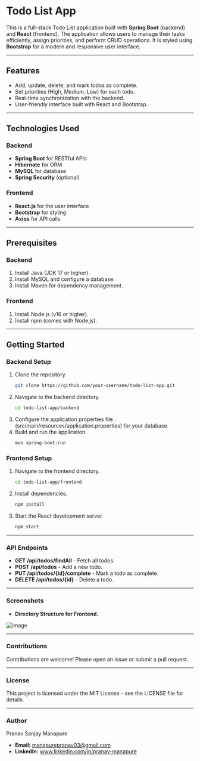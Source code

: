 
# Todo List App

This is a full-stack Todo List application built with **Spring Boot** (backend) and **React** (frontend). The application allows users to manage their tasks efficiently, assign priorities, and perform CRUD operations. It is styled using **Bootstrap** for a modern and responsive user interface.

---

## Features
- Add, update, delete, and mark todos as complete.
- Set priorities (High, Medium, Low) for each todo.
- Real-time synchronization with the backend.
- User-friendly interface built with React and Bootstrap.

---

## Technologies Used

### Backend
- **Spring Boot** for RESTful APIs
- **Hibernate** for ORM
- **MySQL** for database
- **Spring Security** (optional)

### Frontend
- **React.js** for the user interface
- **Bootstrap** for styling
- **Axios** for API calls

---

## Prerequisites

### Backend
1. Install Java (JDK 17 or higher).
2. Install MySQL and configure a database.
3. Install Maven for dependency management.

### Frontend
1. Install Node.js (v16 or higher).
2. Install npm (comes with Node.js).

---

## Getting Started

### Backend Setup
1. Clone the repository.
   ```bash
   git clone https://github.com/your-username/todo-list-app.git
2. Navigate to the backend directory.
   ```bash
   cd todo-list-app/backend
3. Configure the application properties file .
   (src/main/resources/application.properties) for your database.
5. Build and run the application.
   ```bash
   mvn spring-boot:run

### Frontend Setup
1. Navigate to the frontend directory.
   ```bash
   cd todo-list-app/frontend
2. Install dependencies.
   ```bash
   npm install
3. Start the React development server.
   ```bash
   npm start

---

### API Endpoints
- **GET /api/todos/findAll** - Fetch all todos.
- **POST /api/todos** - Add a new todo.
- **PUT /api/todos/{id}/complete** - Mark a todo as complete.
- **DELETE /api/todos/{id}** - Delete a todo.

---

### Screenshots
- **Directory Structure for Frontend.**

![image](https://github.com/user-attachments/assets/9b762fa8-7328-4437-9bdc-9c08b90d02ca)



---

### Contributions   
   Contributions are welcome! Please open an issue or submit a pull request.

---

### License
   This project is licensed under the MIT License - see the LICENSE file for details.

---

### Author
   Pranav Sanjay Manapure
   - **Email:** manapurepranav03@gmail.com
   - **LinkedIn:** www.linkedin.com/in/pranav-manapure
